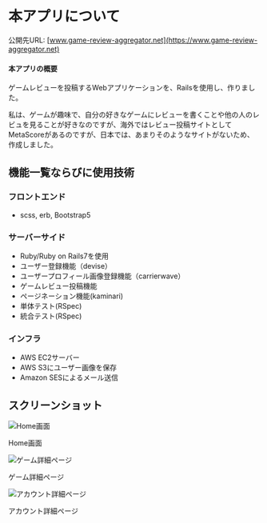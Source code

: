 # 本アプリについて

公開先URL: [www.game-review-aggregator.net](https://www.game-review-aggregator.net)

#### 本アプリの概要
ゲームレビューを投稿するWebアプリケーションを、Railsを使用し、作りました。

私は、ゲームが趣味で、自分の好きなゲームにレビューを書くことや他の人のレビュを見ることが好きなのですが、海外ではレビュー投稿サイトとしてMetaScoreがあるのですが、日本では、あまりそのようなサイトがないため、作成しました。

## 機能一覧ならびに使用技術
### フロントエンド
* scss, erb, Bootstrap5

### サーバーサイド
* Ruby/Ruby on Rails7を使用
* ユーザー登録機能（devise）
* ユーザープロフィール画像登録機能（carrierwave）
* ゲームレビュー投稿機能
* ページネーション機能(kaminari)
* 単体テスト(RSpec)
* 統合テスト(RSpec)

### インフラ
* AWS EC2サーバー
* AWS S3にユーザー画像を保存
* Amazon SESによるメール送信

## スクリーンショット
![Home画面](https://user-images.githubusercontent.com/120573270/223739992-db0a280c-fb04-4911-9392-f6b747042f2d.png "Home画面")

Home画面

![ゲーム詳細ページ](https://user-images.githubusercontent.com/120573270/223737643-350555bc-dfdf-4dc7-83ec-5e0419d069aa.png "ゲーム詳細ページ")

ゲーム詳細ページ

![アカウント詳細ページ](https://user-images.githubusercontent.com/120573270/223738603-4557cd30-5535-46db-baf1-e060eaba1f7f.png "アカウント詳細ページ")

アカウント詳細ページ